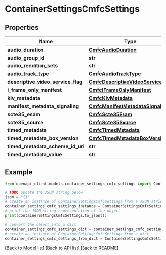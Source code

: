 # ContainerSettingsCmfcSettings


## Properties

Name | Type | Description | Notes
------------ | ------------- | ------------- | -------------
**audio_duration** | [**CmfcAudioDuration**](CmfcAudioDuration.md) |  | [optional] 
**audio_group_id** | **str** |  | [optional] 
**audio_rendition_sets** | **str** |  | [optional] 
**audio_track_type** | [**CmfcAudioTrackType**](CmfcAudioTrackType.md) |  | [optional] 
**descriptive_video_service_flag** | [**CmfcDescriptiveVideoServiceFlag**](CmfcDescriptiveVideoServiceFlag.md) |  | [optional] 
**i_frame_only_manifest** | [**CmfcIFrameOnlyManifest**](CmfcIFrameOnlyManifest.md) |  | [optional] 
**klv_metadata** | [**CmfcKlvMetadata**](CmfcKlvMetadata.md) |  | [optional] 
**manifest_metadata_signaling** | [**CmfcManifestMetadataSignaling**](CmfcManifestMetadataSignaling.md) |  | [optional] 
**scte35_esam** | [**CmfcScte35Esam**](CmfcScte35Esam.md) |  | [optional] 
**scte35_source** | [**CmfcScte35Source**](CmfcScte35Source.md) |  | [optional] 
**timed_metadata** | [**CmfcTimedMetadata**](CmfcTimedMetadata.md) |  | [optional] 
**timed_metadata_box_version** | [**CmfcTimedMetadataBoxVersion**](CmfcTimedMetadataBoxVersion.md) |  | [optional] 
**timed_metadata_scheme_id_uri** | **str** |  | [optional] 
**timed_metadata_value** | **str** |  | [optional] 

## Example

```python
from openapi_client.models.container_settings_cmfc_settings import ContainerSettingsCmfcSettings

# TODO update the JSON string below
json = "{}"
# create an instance of ContainerSettingsCmfcSettings from a JSON string
container_settings_cmfc_settings_instance = ContainerSettingsCmfcSettings.from_json(json)
# print the JSON string representation of the object
print(ContainerSettingsCmfcSettings.to_json())

# convert the object into a dict
container_settings_cmfc_settings_dict = container_settings_cmfc_settings_instance.to_dict()
# create an instance of ContainerSettingsCmfcSettings from a dict
container_settings_cmfc_settings_from_dict = ContainerSettingsCmfcSettings.from_dict(container_settings_cmfc_settings_dict)
```
[[Back to Model list]](../README.md#documentation-for-models) [[Back to API list]](../README.md#documentation-for-api-endpoints) [[Back to README]](../README.md)


